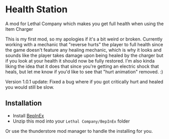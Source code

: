 # Health Station
A mod for Lethal Company which makes you get full health when using the Item Charger

This is my first mod, so my apologies if it's a bit weird or broken. Currently working with
a mechanic that "reverse hurts" the player to full health since the game doesn't feature any
healing mechanic, which is why it looks and sounds like the player takes damage upon being
healed by the charger but if you look at your health it should now be fully restored. I'm
also kinda liking the idea that it does that since you're getting an electric shock that
heals, but let me know if you'd like to see that "hurt animation" removed. :)

Version 1.0.1 update:
Fixed a bug where if you got critically hurt and healed you would still be slow.

## Installation

- Install [BepInEx](https://thunderstore.io/c/lethal-company/p/BepInEx/BepInExPack/)
- Unzip this mod into your `Lethal Company/BepInEx` folder

Or use the thunderstore mod manager to handle the installing for you.
